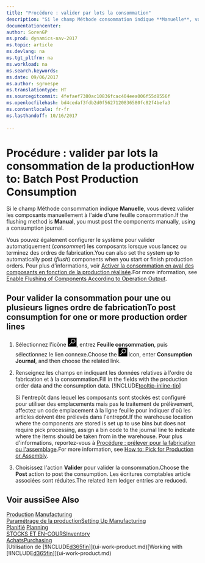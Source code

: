 ```yaml
---
title: "Procédure : valider par lots la consommation"
description: "Si le champ Méthode consommation indique **Manuelle**, vous devez valider les composants manuellement à l'aide d'une feuille consommation."
documentationcenter: 
author: SorenGP
ms.prod: dynamics-nav-2017
ms.topic: article
ms.devlang: na
ms.tgt_pltfrm: na
ms.workload: na
ms.search.keywords: 
ms.date: 09/06/2017
ms.author: sgroespe
ms.translationtype: HT
ms.sourcegitcommit: 4fefaef7380ac10836fcac404eea006f55d8556f
ms.openlocfilehash: bd4cedaf3fdb2d0f5627120836580fc82f4befa3
ms.contentlocale: fr-fr
ms.lasthandoff: 10/16/2017

---
```

# <a name="how-to-batch-post-production-consumption"></a><span data-ttu-id="ed7a0-103">Procédure : valider par lots la consommation de la production</span><span class="sxs-lookup"><span data-stu-id="ed7a0-103">How to: Batch Post Production Consumption</span></span>
<span data-ttu-id="ed7a0-104">Si le champ Méthode consommation indique **Manuelle**, vous devez valider les composants manuellement à l'aide d'une feuille consommation.</span><span class="sxs-lookup"><span data-stu-id="ed7a0-104">If the flushing method is **Manual**, you must post the components manually, using a consumption journal.</span></span>

<span data-ttu-id="ed7a0-105">Vous pouvez également configurer le système pour valider automatiquement (*consommer*) les composants lorsque vous lancez ou terminez des ordres de fabrication.</span><span class="sxs-lookup"><span data-stu-id="ed7a0-105">You can also set the system up to automatically post (*flush*) components when you start or finish production orders.</span></span> <span data-ttu-id="ed7a0-106">Pour plus d'informations, voir [Activer la consommation en aval des composants en fonction de la production réalisée](production-how-to-flush-components-according-to-operation-output.md).</span><span class="sxs-lookup"><span data-stu-id="ed7a0-106">For more information, see [Enable Flushing of Components According to Operation Output](production-how-to-flush-components-according-to-operation-output.md).</span></span>

## <a name="to-post-consumption-for-one-or-more-production-order-lines"></a><span data-ttu-id="ed7a0-107">Pour valider la consommation pour une ou plusieurs lignes ordre de fabrication</span><span class="sxs-lookup"><span data-stu-id="ed7a0-107">To post consumption for one or more production order lines</span></span>  
1.  <span data-ttu-id="ed7a0-108">Sélectionnez l'icône ![Page ou état pour la recherche](media/ui-search/search_small.png "Page ou état pour la recherche"), entrez **Feuille consommation**, puis sélectionnez le lien connexe.</span><span class="sxs-lookup"><span data-stu-id="ed7a0-108">Choose the ![Search for Page or Report](media/ui-search/search_small.png "Search for Page or Report icon") icon, enter **Consumption Journal**, and then choose the related link.</span></span>  
2.  <span data-ttu-id="ed7a0-109">Renseignez les champs en indiquant les données relatives à l'ordre de fabrication et à la consommation.</span><span class="sxs-lookup"><span data-stu-id="ed7a0-109">Fill in the fields with the production order data and the consumption data.</span></span> [!INCLUDE[tooltip-inline-tip](includes/tooltip-inline-tip_md.md)]  

    <span data-ttu-id="ed7a0-110">Si l'entrepôt dans lequel les composants sont stockés est configuré pour utiliser des emplacements mais pas le traitement de prélèvement, affectez un code emplacement à la ligne feuille pour indiquer d'où les articles doivent être prélevés dans l'entrepôt.</span><span class="sxs-lookup"><span data-stu-id="ed7a0-110">If the warehouse location where the components are stored is set up to use bins but does not require pick processing, assign a bin code to the journal line to indicate where the items should be taken from in the warehouse.</span></span> <span data-ttu-id="ed7a0-111">Pour plus d'informations, reportez-vous à [Procédure : prélever pour la fabrication ou l'assemblage](warehouse-how-to-pick-for-production.md).</span><span class="sxs-lookup"><span data-stu-id="ed7a0-111">For more information, see [How to: Pick for Production or Assembly](warehouse-how-to-pick-for-production.md).</span></span>  
3.  <span data-ttu-id="ed7a0-112">Choisissez l'action **Valider** pour valider la consommation.</span><span class="sxs-lookup"><span data-stu-id="ed7a0-112">Choose the **Post** action to post the consumption.</span></span> <span data-ttu-id="ed7a0-113">Les écritures comptables article associées sont réduites.</span><span class="sxs-lookup"><span data-stu-id="ed7a0-113">The related item ledger entries are reduced.</span></span>

## <a name="see-also"></a><span data-ttu-id="ed7a0-114">Voir aussi</span><span class="sxs-lookup"><span data-stu-id="ed7a0-114">See Also</span></span>  
<span data-ttu-id="ed7a0-115">[Production](production-manage-manufacturing.md)  </span><span class="sxs-lookup"><span data-stu-id="ed7a0-115">[Manufacturing](production-manage-manufacturing.md)  </span></span>  
[<span data-ttu-id="ed7a0-116">Paramétrage de la production</span><span class="sxs-lookup"><span data-stu-id="ed7a0-116">Setting Up Manufacturing</span></span>](production-configure-production-processes.md)  
<span data-ttu-id="ed7a0-117">[Planifié](production-planning.md)    </span><span class="sxs-lookup"><span data-stu-id="ed7a0-117">[Planning](production-planning.md)    </span></span>  
[<span data-ttu-id="ed7a0-118">STOCKS ET EN-COURS</span><span class="sxs-lookup"><span data-stu-id="ed7a0-118">Inventory</span></span>](inventory-manage-inventory.md)  
[<span data-ttu-id="ed7a0-119">Achats</span><span class="sxs-lookup"><span data-stu-id="ed7a0-119">Purchasing</span></span>](purchasing-manage-purchasing.md)  
<span data-ttu-id="ed7a0-120">[Utilisation de [!INCLUDE[d365fin](includes/d365fin_md.md)]](ui-work-product.md)</span><span class="sxs-lookup"><span data-stu-id="ed7a0-120">[Working with [!INCLUDE[d365fin](includes/d365fin_md.md)]](ui-work-product.md)</span></span>

